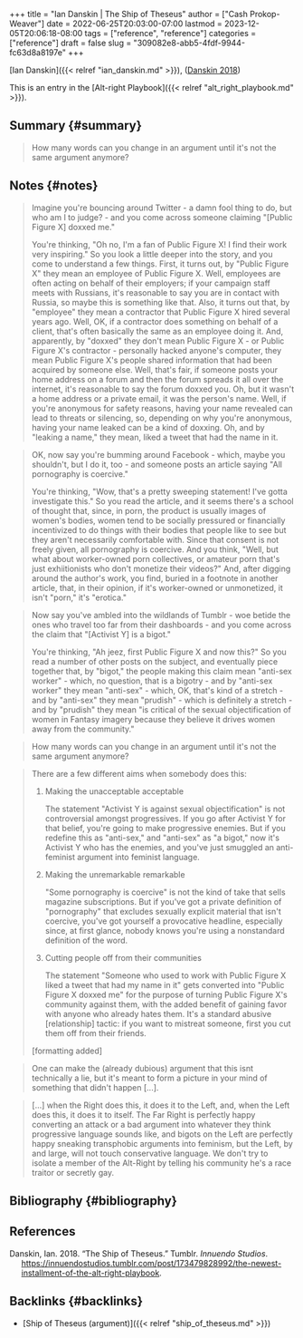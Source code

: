 +++
title = "Ian Danskin | The Ship of Theseus"
author = ["Cash Prokop-Weaver"]
date = 2022-06-25T20:03:00-07:00
lastmod = 2023-12-05T20:06:18-08:00
tags = ["reference", "reference"]
categories = ["reference"]
draft = false
slug = "309082e8-abb5-4fdf-9944-fc63d8a8197e"
+++

[Ian Danskin]({{< relref "ian_danskin.md" >}}), (<a href="#citeproc_bib_item_1">Danskin 2018</a>)

This is an entry in the [Alt-right Playbook]({{< relref "alt_right_playbook.md" >}}).


## Summary {#summary}

> How many words can you change in an argument until it's not the same argument anymore?


## Notes {#notes}

> Imagine you're bouncing around Twitter - a damn fool thing to do, but who am I to judge? - and you come across someone claiming "[Public Figure X] doxxed me."
>
> You're thinking, "Oh no, I'm a fan of Public Figure X! I find their work very inspiring." So you look a little deeper into the story, and you come to understand a few things. First, it turns out, by "Public Figure X" they mean an employee of Public Figure X. Well, employees are often acting on behalf of their employers; if your campaign staff meets with Russians, it's reasonable to say you are in contact with Russia, so maybe this is something like that. Also, it turns out that, by "employee" they mean a contractor that Public Figure X hired several years ago. Well, OK, if a contractor does something on behalf of a client, that's often basically the same as an employee doing it. And, apparently, by "doxxed" they don't mean Public Figure X - or Public Figure X's contractor - personally hacked anyone's computer, they mean Public Figure X's people shared information that had been acquired by someone else. Well, that's fair, if someone posts your home address on a forum and then the forum spreads it all over the internet, it's reasonable to say the forum doxxed you. Oh, but it wasn't a home address or a private email, it was the person's name. Well, if you're anonymous for safety reasons, having your name revealed can lead to threats or silencing, so, depending on why you're anonymous, having your name leaked can be a kind of doxxing. Oh, and by "leaking a name," they mean, liked a tweet that had the name in it.

<!--quoteend-->

> OK, now say you're bumming around Facebook - which, maybe you shouldn't, but I do it, too - and someone posts an article saying "All pornography is coercive."
>
> You're thinking, "Wow, that's a pretty sweeping statement! I've gotta investigate this." So you read the article, and it seems there's a school of thought that, since, in porn, the product is usually images of women's bodies, women tend to be socially pressured or financially incentivized to do things with their bodies that people like to see but they aren't necessarily comfortable with. Since that consent is not freely given, all pornography is coercive. And you think, "Well, but what about worker-owned porn collectives, or amateur porn that's just exhiitionists who don't monetize their videos?" And, after digging around the author's work, you find, buried in a footnote in another article, that, in their opinion, if it's worker-owned or unmonetized, it isn't "porn," it's "erotica."

<!--quoteend-->

> Now say you've ambled into the wildlands of Tumblr - woe betide the ones who travel too far from their dashboards - and you come across the claim that "[Activist Y] is a bigot."
>
> You're thinking, "Ah jeez, first Public Figure X and now this?" So you read a number of other posts on the subject, and eventually piece together that, by "bigot," the people making this claim mean "anti-sex worker" - which, no question, that is a bigotry - and by "anti-sex worker" they mean "anti-sex" - which, OK, that's kind of a stretch - and by "anti-sex" they mean "prudish" - which is definitely a stretch - and by "prudish" they mean "is critical of the sexual objectification of women in Fantasy imagery because they believe it drives women away from the community."

<!--quoteend-->

> How many words can you change in an argument until it's not the same argument anymore?

<!--quoteend-->

> There are a few different aims when somebody does this:
>
> 1.  Making the unacceptable acceptable
>
>     The statement "Activist Y is against sexual objectification" is not controversial amongst progressives. If you go after Activist Y for that belief, you're going to make progressive enemies. But if you redefine this as "anti-sex," and "anti-sex" as "a bigot," now it's Activist Y who has the enemies, and you've just smuggled an anti-feminist argument into feminist language.
> 2.  Making the unremarkable remarkable
>
>     "Some pornography is coercive" is not the kind of take that sells magazine subscriptions. But if you've got a private definition of "pornography" that excludes sexually explicit material that isn't coercive, you've got yourself a provocative headline, especially since, at first glance, nobody knows you're using a nonstandard definition of the word.
> 3.  Cutting people off from their communities
>
>     The statement "Someone who used to work with Public Figure X liked a tweet that had my name in it" gets converted into "Public Figure X doxxed me" for the purpose of turning Public Figure X's community against them, with the added benefit of gaining favor with anyone who already hates them. It's a standard abusive [relationship] tactic: if you want to mistreat someone, first you cut them off from their friends.
>
> [formatting added]

<!--quoteend-->

> One can make the (already dubious) argument that this isnt technically a lie, but it's meant to form a picture in your mind of something that didn't happen [...].

<!--quoteend-->

> [...] when the Right does this, it does it to the Left, and, when the Left does this, it does it to itself. The Far Right is perfectly happy converting an attack or a bad argument into whatever they think progressive language sounds like, and bigots on the Left are perfectly happy sneaking transphobic arguments into feminism, but the Left, by and large, will not touch conservative language. We don't try to isolate a member of the Alt-Right by telling his community he's a race traitor or secretly gay.


## Bibliography {#bibliography}

## References

<style>.csl-entry{text-indent: -1.5em; margin-left: 1.5em;}</style><div class="csl-bib-body">
  <div class="csl-entry"><a id="citeproc_bib_item_1"></a>Danskin, Ian. 2018. “The Ship of Theseus.” Tumblr. <i>Innuendo Studios</i>. <a href="https://innuendostudios.tumblr.com/post/173479828992/the-newest-installment-of-the-alt-right-playbook">https://innuendostudios.tumblr.com/post/173479828992/the-newest-installment-of-the-alt-right-playbook</a>.</div>
</div>


## Backlinks {#backlinks}

-   [Ship of Theseus (argument)]({{< relref "ship_of_theseus.md" >}})
